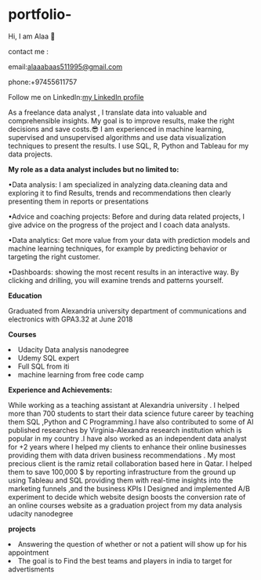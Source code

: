 # portfolio-
Hi, I am Alaa :wave:


contact me :

email:alaaabaas511995@gmail.com


phone:+97455611757

Follow me on LinkedIn:[my LinkedIn profile](http://www.linkedin.com/in/alaa-abaas)

As a freelance data analyst , I translate data into valuable and comprehensible insights. My goal is to improve results, make the right decisions and save costs.:sunglasses:
I am experienced in machine learning, supervised and unsupervised algorithms and use data visualization techniques to present the results. I use SQL, R, Python and Tableau for my data projects.

**My role as a data analyst includes but no limited to:**


•Data analysis:
I am specialized in analyzing data.cleaning data and exploring it to find Results, trends and recommendations then  clearly presenting them  in reports or presentations 

•Advice and coaching projects:
Before and during data related projects, I give advice on the progress of the project and I coach data analysts.


•Data analytics:
Get more value from your data with prediction models and machine learning techniques, for example by predicting behavior or targeting the right customer.


•Dashboards:
showing the most recent results in an interactive way. By clicking and drilling, you will examine trends and patterns yourself.


**Education**


Graduated from Alexandria university department of communications and electronics with GPA3.32 at June 2018 

**Courses**

 <li>Udacity Data analysis nanodegree 
 <li>Udemy SQL expert 
 <li>Full SQL from iti
 <li> machine learning from free code camp

**Experience and Achievements:**

While working as a teaching assistant at Alexandria university . I helped more than 700 students to start their data science future career by teaching them SQL ,Python and C Programming.l have also contributed to some of AI published researches by Virginia-Alexandra research institution which is popular in my country  .I have also worked as an independent data analyst for +2 years where I helped my clients to enhance their online businesses providing them with  data driven business recommendations .
My most precious client is the ramiz retail collaboration  based here in Qatar. I helped them to save 100,000 $ by reporting infrastructure from the ground up using Tableau and SQL providing them with real-time insights into the marketing funnels ,and the business KPIs 
I Designed and implemented A/B experiment to decide which website design boosts the conversion rate of an online courses website as a graduation project from my data analysis udacity nanodegree 


**projects**
<li>Answering the question of whether or not a patient will show up for his  appointment
<li>The goal is to Find the best teams and players in india to target for advertisments

